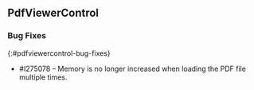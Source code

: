 ## PdfViewerControl

### Bug Fixes
{:#pdfviewercontrol-bug-fixes}

* \#I275078 – Memory is no longer increased when loading the PDF file multiple times.